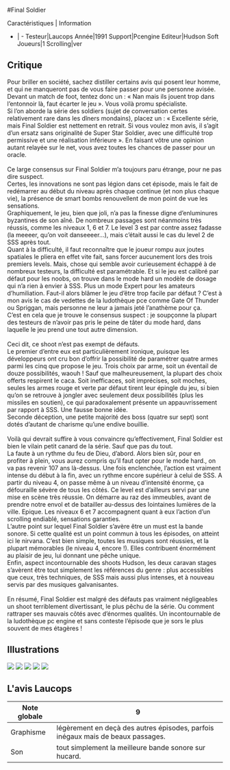 #Final Soldier

Caractéristiques | Information
- | -
Testeur|Laucops
Année|1991
Support|Pcengine
Editeur|Hudson Soft
Joueurs|1
Scrolling|ver

## Critique
Pour briller en société, sachez distiller certains avis qui posent leur homme, et qui ne manqueront pas de vous faire passer pour une personne avisée.<br/>Devant un match de foot, tentez donc un : « Nan mais ils jouent trop dans l’entonnoir là, faut écarter le jeu ». Vous voilà promu spécialiste.<br/>Si l’on aborde la série des soldiers (sujet de conversation certes relativement rare dans les dîners mondains), placez un : « Excellente série, mais Final Soldier est nettement en retrait. Si vous voulez mon avis, il s’agit d’un ersatz sans originalité de Super Star Soldier, avec une difficulté trop permissive et une réalisation inférieure ». En faisant vôtre une opinion autant relayée sur le net, vous avez toutes les chances de passer pour un oracle.<br/><br/>Ce large consensus sur Final Soldier m’a toujours paru étrange, pour ne pas dire suspect.<br/>Certes, les innovations ne sont pas légion dans cet épisode, mais le fait de redémarrer au début du niveau après chaque continue (et non plus chaque vie), la présence de smart bombs renouvellent de mon point de vue les sensations.<br/>Graphiquement, le jeu, bien que joli, n’a pas la finesse digne d’enluminures byzantines de son aîné. De nombreux passages sont néanmoins très réussis, comme les niveaux 1, 6 et 7. Le level 3 est par contre assez fadasse (la meeeer, qu’on voit danseeeer…), mais c’était aussi le cas du level 2 de SSS après tout.<br/>Quant à la difficulté, il faut reconnaître que le joueur rompu aux joutes spatiales le pliera en effet vite fait, sans forcer aucunement lors des trois premiers levels. Mais, chose qui semble avoir curieusement échappé à de nombreux testeurs, la difficulté est paramétrable. Et si le jeu est calibré par défaut pour les noobs, on trouve dans le mode hard un modèle de dosage qui n’a rien à envier à SSS. Plus un mode Expert pour les amateurs d’humiliation. Faut-il alors blâmer le jeu d’être trop facile par défaut ? C’est à mon avis le cas de vedettes de la ludothèque pce comme Gate Of Thunder ou Spriggan, mais personne ne leur a jamais jeté l’anathème pour ça.<br/>C’est en cela que je trouve le consensus suspect : je soupçonne la plupart des testeurs de n’avoir pas pris le peine de tâter du mode hard, dans laquelle le jeu prend une tout autre dimension.<br/><br/>Ceci dit, ce shoot n’est pas exempt de défauts.<br/>Le premier d’entre eux est particulièrement ironique, puisque les développeurs ont cru bon d’offrir la possibilité de paramétrer quatre armes parmi les cinq que propose le jeu. Trois choix par arme, soit un éventail de douze possibilités, waouh ! Sauf que malheureusement, la plupart des choix offerts respirent le caca. Soit inefficaces, soit imprécises, soit moches, seules les armes rouge et verte par défaut tirent leur épingle du jeu, si bien qu’on se retrouve à jongler avec seulement deux possibilités (plus les missiles en soutien), ce qui paradoxalement présente un appauvrissement par rapport à SSS. Une fausse bonne idée.<br/>Seconde déception, une petite majorité des boss (quatre sur sept) sont dotés d’autant de charisme qu’une endive bouillie.<br/><br/>Voilà qui devrait suffire à vous convaincre qu’effectivement, Final Soldier est bien le vilain petit canard de la série. Sauf que pas du tout.<br/>La faute à un rythme du feu de Dieu, d’abord. Alors bien sûr, pour en profiter à plein, vous aurez compris qu’il faut opter pour le mode hard., on va pas revenir 107 ans là-dessus. Une fois enclenchée, l’action est vraiment intense du début à la fin, avec un rythme encore supérieur à celui de SSS. A partir du niveau 4, on passe même à un niveau d’intensité énorme, ça défouraille sévère de tous les côtés. Ce level est d’ailleurs servi par une mise en scène très réussie. On démarre au raz des immeubles, avant de prendre notre envol et de batailler au-dessus des lointaines lumières de la ville. Epique. Les niveaux 6 et 7 accompagnent quant à eux l’action d’un scrolling endiablé, sensations garanties.<br/>L’autre point sur lequel Final Soldier s’avère être un must est la bande sonore. Si cette qualité est un point commun à tous les épisodes, on atteint ici le nirvana. C’est bien simple, toutes les musiques sont réussies, et la plupart mémorables (le niveau 4, encore !). Elles contribuent énormément au plaisir de jeu, lui donnant une pêche unique.<br/>Enfin, aspect incontournable des shoots Hudson, les deux caravan stages s’avèrent être tout simplement les références du genre : plus accessibles que ceux, très techniques, de SSS mais aussi plus intenses, et à nouveau servis par des musiques galvanisantes.<br/><br/>En résumé, Final Soldier est malgré des défauts pas vraiment négligeables un shoot terriblement divertissant, le plus pêchu de la série. Ou comment rattraper ses mauvais côtés avec d’énormes qualités. Un incontournable de la ludothèque pc engine et sans conteste l’épisode que je sors le plus souvent de mes étagères !<br/>

## Illustrations
![](http://www.shmup.com/images/thumbs/img_fiche_1_255.png)
![](http://www.shmup.com/images/thumbs/img_fiche_2_255.png)
![](http://www.shmup.com/images/thumbs/img_fiche_3_255.png)
![](http://www.shmup.com/images/thumbs/img_fiche_4_255.png)
![](http://www.shmup.com/images/thumbs/img_fiche_5_255.png)

## L'avis Laucops
Note globale|9
-|-
Graphisme|légèrement en deçà des autres épisodes, parfois inégaux mais de beaux passages.
Son|tout simplement la meilleure bande sonore sur hucard. 
